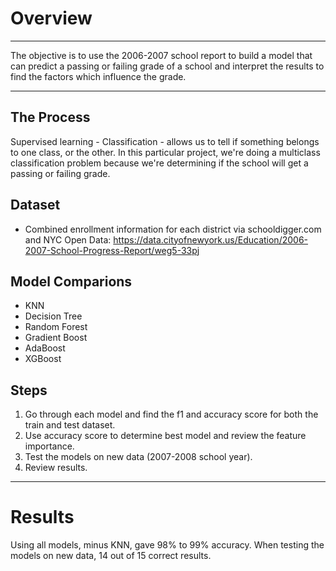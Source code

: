 # Overview
___

The objective is to use the 2006-2007 school report to build a model that can predict a passing or failing grade of a school and interpret the results to find the factors which influence the grade.

___

## The Process

Supervised learning - Classification - allows us to tell if something belongs to one class, or the other. In this particular project, we're doing a multiclass classification problem because we're determining if the school will get a passing or failing grade.

## Dataset

- Combined enrollment information for each district via schooldigger.com and NYC Open Data: https://data.cityofnewyork.us/Education/2006-2007-School-Progress-Report/weg5-33pj

## Model Comparions

- KNN
- Decision Tree
- Random Forest
- Gradient Boost
- AdaBoost
- XGBoost

## Steps

1. Go through each model and find the f1 and accuracy score for both the train and test dataset.
2. Use accuracy score to determine best model and review the feature importance.
3. Test the models on new data (2007-2008 school year).
4. Review results.
___

# Results

Using all models, minus KNN, gave 98% to 99% accuracy.  When testing the models on new data, 14 out of 15 correct results.  

